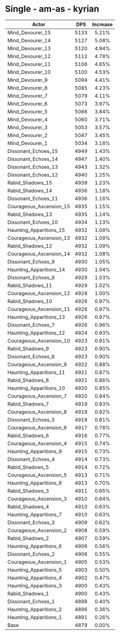 # Single - am-as - kyrian
| Actor | DPS | Increase |
|---|:---:|:---:|
|Mind_Devourer_15|5133|5.21%|
|Mind_Devourer_14|5127|5.08%|
|Mind_Devourer_13|5120|4.94%|
|Mind_Devourer_12|5112|4.78%|
|Mind_Devourer_11|5106|4.65%|
|Mind_Devourer_10|5100|4.53%|
|Mind_Devourer_9|5094|4.41%|
|Mind_Devourer_8|5085|4.23%|
|Mind_Devourer_7|5079|4.11%|
|Mind_Devourer_6|5073|3.97%|
|Mind_Devourer_5|5066|3.84%|
|Mind_Devourer_4|5060|3.71%|
|Mind_Devourer_3|5053|3.57%|
|Mind_Devourer_2|5047|3.45%|
|Mind_Devourer_1|5034|3.18%|
|Dissonant_Echoes_15|4949|1.43%|
|Dissonant_Echoes_14|4947|1.40%|
|Dissonant_Echoes_13|4943|1.32%|
|Dissonant_Echoes_12|4940|1.25%|
|Rabid_Shadows_15|4939|1.23%|
|Rabid_Shadows_14|4936|1.18%|
|Dissonant_Echoes_11|4936|1.16%|
|Courageous_Ascension_15|4935|1.15%|
|Rabid_Shadows_13|4935|1.14%|
|Dissonant_Echoes_10|4934|1.13%|
|Haunting_Apparitions_15|4932|1.09%|
|Courageous_Ascension_13|4932|1.09%|
|Rabid_Shadows_12|4932|1.09%|
|Courageous_Ascension_14|4932|1.08%|
|Dissonant_Echoes_9|4930|1.05%|
|Haunting_Apparitions_14|4930|1.04%|
|Dissonant_Echoes_8|4929|1.03%|
|Rabid_Shadows_11|4929|1.02%|
|Courageous_Ascension_12|4928|1.00%|
|Rabid_Shadows_10|4926|0.97%|
|Courageous_Ascension_11|4926|0.97%|
|Haunting_Apparitions_13|4926|0.97%|
|Dissonant_Echoes_7|4926|0.96%|
|Haunting_Apparitions_12|4924|0.93%|
|Courageous_Ascension_10|4923|0.91%|
|Rabid_Shadows_9|4923|0.90%|
|Dissonant_Echoes_6|4923|0.90%|
|Courageous_Ascension_9|4922|0.88%|
|Haunting_Apparitions_11|4921|0.87%|
|Rabid_Shadows_8|4921|0.86%|
|Haunting_Apparitions_10|4920|0.85%|
|Courageous_Ascension_7|4920|0.84%|
|Rabid_Shadows_7|4919|0.83%|
|Courageous_Ascension_8|4919|0.82%|
|Dissonant_Echoes_5|4918|0.81%|
|Courageous_Ascension_6|4917|0.78%|
|Rabid_Shadows_6|4916|0.77%|
|Courageous_Ascension_4|4915|0.74%|
|Haunting_Apparitions_9|4915|0.73%|
|Dissonant_Echoes_4|4914|0.73%|
|Rabid_Shadows_5|4914|0.72%|
|Courageous_Ascension_5|4913|0.71%|
|Haunting_Apparitions_8|4913|0.70%|
|Rabid_Shadows_3|4911|0.65%|
|Courageous_Ascension_3|4910|0.64%|
|Rabid_Shadows_4|4910|0.63%|
|Haunting_Apparitions_7|4910|0.63%|
|Dissonant_Echoes_3|4909|0.62%|
|Courageous_Ascension_2|4908|0.59%|
|Rabid_Shadows_2|4907|0.59%|
|Haunting_Apparitions_6|4906|0.56%|
|Dissonant_Echoes_2|4906|0.55%|
|Courageous_Ascension_1|4905|0.53%|
|Haunting_Apparitions_5|4903|0.50%|
|Haunting_Apparitions_4|4902|0.47%|
|Haunting_Apparitions_3|4900|0.43%|
|Rabid_Shadows_1|4900|0.43%|
|Dissonant_Echoes_1|4898|0.40%|
|Haunting_Apparitions_2|4896|0.36%|
|Haunting_Apparitions_1|4891|0.26%|
|Base|4879|0.00%|
